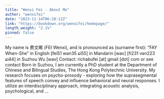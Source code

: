 ```yaml
---
title: "Wenxi Fei - About Me"
author: "wenxifei"
date: "2023-11-14T06:28:12Z"
link: "https://bookdown.org/wenxifei/homepage/"
length_weight: "2.1%"
pinned: false
---
```


My name is 费文晞 (FEI Wenxi), and is pronounced as (surname first): “FAY When-She” in English [fei51 wən35 ɕi55] in Mandarin [wav] [fi231 vən223 ɕi44] in Suzhou Wu [wav] Contact: richabufei [at] gmail [dot] com or see contact Born in Suzhou, I am currently a PhD student at the Department of Chinese and Bilingual Studies, The Hong Kong Polytechnic University. My research focuses on psycho-prosody - exploring how the suprasegmental features of speech convey and influence behavioral and neural responses. I utilize an interdisciplinary approach, integrating acoustic analysis, psychological, and ...
